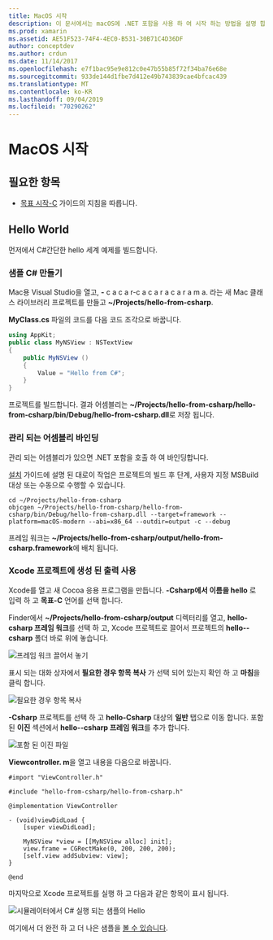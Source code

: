 ```yaml
---
title: MacOS 시작
description: 이 문서에서는 macOS에 .NET 포함을 사용 하 여 시작 하는 방법을 설명 합니다. 이 샘플에서는 요구 사항에 대해 설명 하 고, 관리 되는 어셈블리를 바인딩하고 Xcode 프로젝트에서 생성 된 출력을 사용 하는 방법을 보여 주는 샘플 응용 프로그램을 제공 합니다.
ms.prod: xamarin
ms.assetid: AE51F523-74F4-4EC0-B531-30B71C4D36DF
author: conceptdev
ms.author: crdun
ms.date: 11/14/2017
ms.openlocfilehash: e7f1bac95e9e812c0e47b55b85f72f34ba76e68e
ms.sourcegitcommit: 933de144d1fbe7d412e49b743839cae4bfcac439
ms.translationtype: MT
ms.contentlocale: ko-KR
ms.lasthandoff: 09/04/2019
ms.locfileid: "70290262"
---
```

# <a name="getting-started-with-macos"></a>MacOS 시작

## <a name="what-you-will-need"></a>필요한 항목

* [목표 시작-C](~/tools/dotnet-embedding/get-started/objective-c/index.md) 가이드의 지침을 따릅니다.

## <a name="hello-world"></a>Hello World

먼저에서 C#간단한 hello 세계 예제를 빌드합니다.

### <a name="create-c-sample"></a>샘플 C# 만들기

Mac용 Visual Studio을 열고, **-** c a c a r-c a c a r a c a r a m a. 라는 새 Mac 클래스 라이브러리 프로젝트를 만들고 **~/Projects/hello-from-csharp**.

**MyClass.cs** 파일의 코드를 다음 코드 조각으로 바꿉니다.

```csharp
using AppKit;
public class MyNSView : NSTextView
{
    public MyNSView ()
    {
        Value = "Hello from C#";
    }
}
```

프로젝트를 빌드합니다. 결과 어셈블리는 **~/Projects/hello-from-csharp/hello-from-csharp/bin/Debug/hello-from-csharp.dll**로 저장 됩니다.

### <a name="bind-the-managed-assembly"></a>관리 되는 어셈블리 바인딩

관리 되는 어셈블리가 있으면 .NET 포함을 호출 하 여 바인딩합니다.

[설치](~/tools/dotnet-embedding/get-started/install/install.md) 가이드에 설명 된 대로이 작업은 프로젝트의 빌드 후 단계, 사용자 지정 MSBuild 대상 또는 수동으로 수행할 수 있습니다.

```shell
cd ~/Projects/hello-from-csharp
objcgen ~/Projects/hello-from-csharp/hello-from-csharp/bin/Debug/hello-from-csharp.dll --target=framework --platform=macOS-modern --abi=x86_64 --outdir=output -c --debug
```

프레임 워크는 **~/Projects/hello-from-csharp/output/hello-from-csharp.framework**에 배치 됩니다.

### <a name="use-the-generated-output-in-an-xcode-project"></a>Xcode 프로젝트에 생성 된 출력 사용

Xcode를 열고 새 Cocoa 응용 프로그램을 만듭니다. **-Csharp에서 이름을 hello** 로 입력 하 고 **목표-C** 언어를 선택 합니다.

Finder에서 **~/Projects/hello-from-csharp/output** 디렉터리를 열고, **hello-csharp 프레임 워크**를 선택 하 고, Xcode 프로젝트로 끌어서 프로젝트의 **hello--csharp** 폴더 바로 위에 놓습니다.

![프레임 워크 끌어서 놓기](macos-images/hello-from-csharp-mac-drag-drop-framework.png)

표시 되는 대화 상자에서 **필요한 경우 항목 복사** 가 선택 되어 있는지 확인 하 고 **마침**을 클릭 합니다.

![필요한 경우 항목 복사](macos-images/hello-from-csharp-mac-copy-items-if-needed.png)

**-Csharp** 프로젝트를 선택 하 고 **hello-Csharp** 대상의 **일반** 탭으로 이동 합니다. 포함 된 **이진** 섹션에서 **hello--csharp 프레임 워크**를 추가 합니다.

![포함 된 이진 파일](macos-images/hello-from-csharp-mac-embedded-binaries.png)

**Viewcontroller. m**을 열고 내용을 다음으로 바꿉니다.

```objc
#import "ViewController.h"

#include "hello-from-csharp/hello-from-csharp.h"

@implementation ViewController

- (void)viewDidLoad {
    [super viewDidLoad];
    
    MyNSView *view = [[MyNSView alloc] init];
    view.frame = CGRectMake(0, 200, 200, 200);
    [self.view addSubview: view];
}

@end
```

마지막으로 Xcode 프로젝트를 실행 하 고 다음과 같은 항목이 표시 됩니다.

![시뮬레이터에서 C# 실행 되는 샘플의 Hello](macos-images/hello-from-csharp-mac.png)

여기에서 더 완전 하 고 더 나은 샘플을 [볼 수 있습니다](https://github.com/mono/Embeddinator-4000/tree/objc/samples/mac/weather).
